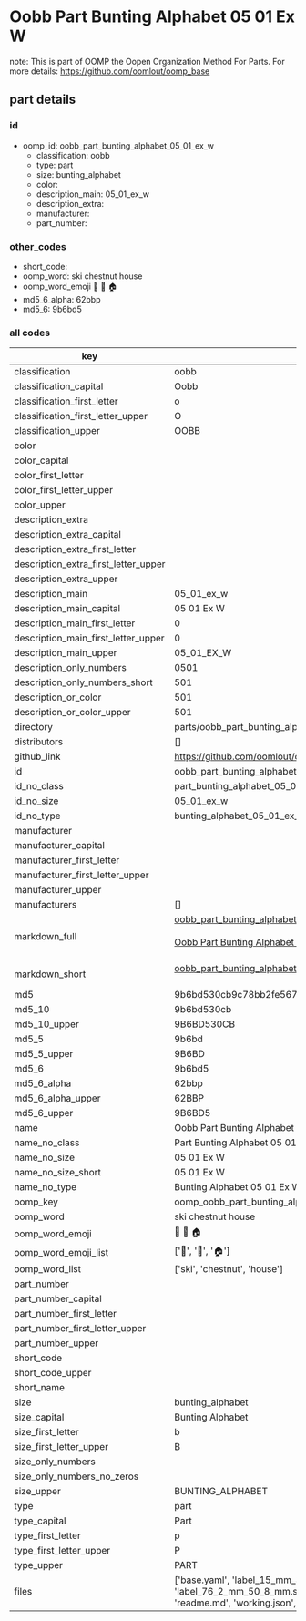 # Oobb Part Bunting Alphabet 05 01 Ex W  

note: This is part of OOMP the Oopen Organization Method For Parts. For more details: https://github.com/oomlout/oomp_base

##  part details





### id
* oomp_id: oobb_part_bunting_alphabet_05_01_ex_w
  * classification: oobb
  * type: part
  * size: bunting_alphabet
  * color: 
  * description_main: 05_01_ex_w
  * description_extra: 
  * manufacturer: 
  * part_number: 

### other_codes
* short_code: 
* oomp_word: ski chestnut house
* oomp_word_emoji :ski: :chestnut: :house:
* md5_6_alpha: 62bbp
* md5_6: 9b6bd5

### all codes 
| key | value |  
| --- | --- |  
| classification | oobb |  
| classification_capital | Oobb |  
| classification_first_letter | o |  
| classification_first_letter_upper | O |  
| classification_upper | OOBB |  
| color |  |  
| color_capital |  |  
| color_first_letter |  |  
| color_first_letter_upper |  |  
| color_upper |  |  
| description_extra |  |  
| description_extra_capital |  |  
| description_extra_first_letter |  |  
| description_extra_first_letter_upper |  |  
| description_extra_upper |  |  
| description_main | 05_01_ex_w |  
| description_main_capital | 05 01 Ex W |  
| description_main_first_letter | 0 |  
| description_main_first_letter_upper | 0 |  
| description_main_upper | 05_01_EX_W |  
| description_only_numbers | 0501 |  
| description_only_numbers_short | 501 |  
| description_or_color | 501 |  
| description_or_color_upper | 501 |  
| directory | parts/oobb_part_bunting_alphabet_05_01_ex_w |  
| distributors | [] |  
| github_link | https://github.com/oomlout/oomlout_oomp_part_src/tree/main/parts/oobb_part_bunting_alphabet_05_01_ex_w/working |  
| id | oobb_part_bunting_alphabet_05_01_ex_w |  
| id_no_class | part_bunting_alphabet_05_01_ex_w |  
| id_no_size | 05_01_ex_w |  
| id_no_type | bunting_alphabet_05_01_ex_w |  
| manufacturer |  |  
| manufacturer_capital |  |  
| manufacturer_first_letter |  |  
| manufacturer_first_letter_upper |  |  
| manufacturer_upper |  |  
| manufacturers | [] |  
| markdown_full | [oobb_part_bunting_alphabet_05_01_ex_w](https://github.com/oomlout/oomlout_oomp_part_src/tree/main/parts/oobb_part_bunting_alphabet_05_01_ex_w/working)<br>[](https://github.com/oomlout/oomlout_oomp_part_src/tree/main/parts/oobb_part_bunting_alphabet_05_01_ex_w/working)<br>[Oobb Part Bunting Alphabet 05 01 Ex W](https://github.com/oomlout/oomlout_oomp_part_src/tree/main/parts/oobb_part_bunting_alphabet_05_01_ex_w/working)<br><br> |  
| markdown_short | [oobb_part_bunting_alphabet_05_01_ex_w](https://github.com/oomlout/oomlout_oomp_part_src/tree/main/parts/oobb_part_bunting_alphabet_05_01_ex_w/working)<br><br> |  
| md5 | 9b6bd530cb9c78bb2fe567f2c1156cb5 |  
| md5_10 | 9b6bd530cb |  
| md5_10_upper | 9B6BD530CB |  
| md5_5 | 9b6bd |  
| md5_5_upper | 9B6BD |  
| md5_6 | 9b6bd5 |  
| md5_6_alpha | 62bbp |  
| md5_6_alpha_upper | 62BBP |  
| md5_6_upper | 9B6BD5 |  
| name | Oobb Part Bunting Alphabet 05 01 Ex W |  
| name_no_class | Part Bunting Alphabet 05 01 Ex W |  
| name_no_size | 05 01 Ex W |  
| name_no_size_short | 05 01 Ex W |  
| name_no_type | Bunting Alphabet 05 01 Ex W |  
| oomp_key | oomp_oobb_part_bunting_alphabet_05_01_ex_w |  
| oomp_word | ski chestnut house |  
| oomp_word_emoji | :ski: :chestnut: :house: |  
| oomp_word_emoji_list | [':ski:', ':chestnut:', ':house:'] |  
| oomp_word_list | ['ski', 'chestnut', 'house'] |  
| part_number |  |  
| part_number_capital |  |  
| part_number_first_letter |  |  
| part_number_first_letter_upper |  |  
| part_number_upper |  |  
| short_code |  |  
| short_code_upper |  |  
| short_name |  |  
| size | bunting_alphabet |  
| size_capital | Bunting Alphabet |  
| size_first_letter | b |  
| size_first_letter_upper | B |  
| size_only_numbers |  |  
| size_only_numbers_no_zeros |  |  
| size_upper | BUNTING_ALPHABET |  
| type | part |  
| type_capital | Part |  
| type_first_letter | p |  
| type_first_letter_upper | P |  
| type_upper | PART |  
| files | ['base.yaml', 'label_15_mm_30_mm.pdf', 'label_15_mm_30_mm.svg', 'label_76_2_mm_50_8_mm.pdf', 'label_76_2_mm_50_8_mm.svg', 'label_oomlout_76_2_mm_50_8_mm.pdf', 'label_oomlout_76_2_mm_50_8_mm.svg', 'readme.md', 'working.json', 'working.yaml'] |  
